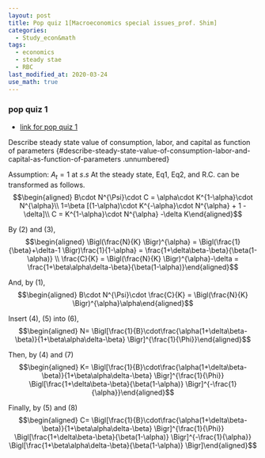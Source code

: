 ```yaml
---
layout: post
title: Pop quiz 1[Macroeconomics special issues_prof. Shim]
categories:
  - Study_econ&math
tags:
  - economics
  - steady stae
  - RBC
last_modified_at: 2020-03-24
use_math: true
---
```


### pop quiz 1

* [link for pop quiz 1](https://drive.google.com/uc?export=view&id=1vKRFKhy4KXQDDGWqZFR0CueiP5cg2cAD)  


Describe steady state value of consumption, labor, and capital as function of parameters {#describe-steady-state-value-of-consumption-labor-and-capital-as-function-of-parameters .unnumbered}


Assumption: $A_{t} = 1\ \text{at}\ s.s$ 
At the steady state, Eq1, Eq2, and R.C. can be transformed as follows.
$$\begin{aligned}
B\cdot N^{\Psi}\cdot C = \alpha\cdot K^{1-\alpha}\cdot N^{\alpha}\\
1=\beta [(1-\alpha)\cdot K^{-\alpha}\cdot N^{\alpha} + 1 - \delta]\\
C = K^{1-\alpha}\cdot N^{\alpha} -\delta K\end{aligned}$$

By (2) and (3), $$\begin{aligned}
 \Bigl(\frac{N}{K} \Bigr)^{\alpha} =  \Bigl(\frac{1}{\beta}+\delta-1 \Bigr)\frac{1}{1-\alpha} = \frac{1+\delta\beta-\beta}{\beta(1-\alpha)} \\
\frac{C}{K} =  \Bigl(\frac{N}{K} \Bigr)^{\alpha}-\delta = \frac{1+\beta\alpha\delta-\beta}{\beta(1-\alpha)}\end{aligned}$$

And, by (1), $$\begin{aligned}
B\cdot N^{\Psi}\cdot \frac{C}{K} =  \Bigl(\frac{N}{K} \Bigr)^{\alpha}\alpha\end{aligned}$$

Insert (4), (5) into (6), $$\begin{aligned}
N= \Bigl[\frac{1}{B}\cdot\frac{\alpha(1+\delta\beta-\beta)}{1+\beta\alpha\delta-\beta} \Bigr]^{\frac{1}{\Phi}}\end{aligned}$$

Then, by (4) and (7) $$\begin{aligned}
K= \Bigl[\frac{1}{B}\cdot\frac{\alpha(1+\delta\beta-\beta)}{1+\beta\alpha\delta-\beta} \Bigr]^{\frac{1}{\Phi}} \Bigl[\frac{1+\delta\beta-\beta}{\beta(1-\alpha)} \Bigr]^{-\frac{1}{\alpha}}\end{aligned}$$

Finally, by (5) and (8) $$\begin{aligned}
C= \Bigl[\frac{1}{B}\cdot\frac{\alpha(1+\delta\beta-\beta)}{1+\beta\alpha\delta-\beta} \Bigr]^{\frac{1}{\Phi}} \Bigl[\frac{1+\delta\beta-\beta}{\beta(1-\alpha)} \Bigr]^{-\frac{1}{\alpha}} \Bigl[\frac{1+\beta\alpha\delta-\beta}{\beta(1-\alpha)} \Bigr]\end{aligned}$$
